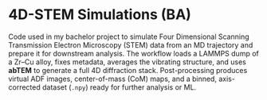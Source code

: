 # 4D-STEM Simulations (BA)

Code used in my bachelor project to simulate Four Dimensional Scanning Transmission Electron Microscopy (STEM) data from an MD trajectory and prepare it for downstream analysis. The workflow loads a LAMMPS dump of a Zr–Cu alloy, fixes metadata, averages the vibrating structure, and uses **abTEM** to generate a full 4D diffraction stack. Post-processing produces virtual ADF images, center-of-mass (CoM) maps, and a binned, axis-corrected dataset (`.npy`) ready for further analysis or ML.

